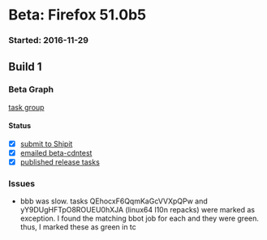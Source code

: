 # Beta: Firefox 51.0b5

### Started: 2016-11-29

## Build 1

### Beta Graph
[task group](https://tools.taskcluster.net/push-inspector/#/bOFIB-1aQhax372teskb9A)


#### Status
- [x] [submit to Shipit](https://wiki.mozilla.org/Release:Release_Automation_on_Mercurial:Starting_a_Release#Submit_to_Ship_It)
- [x] [emailed beta-cdntest](../how-tos/relpro.md#1-email-drivers-re-release-live-on-test-channel)
- [x] [published release tasks](../how-tos/relpro.md#3-publish-release)

### Issues
- bbb was slow. tasks QEhocxF6QqmKaGcVVXpQPw and yY9DUgHFTpO8ROUEU0hXJA (linux64 l10n repacks) were marked as exception. I found the matching bbot job for each and they were green. thus, I marked these as green in tc


